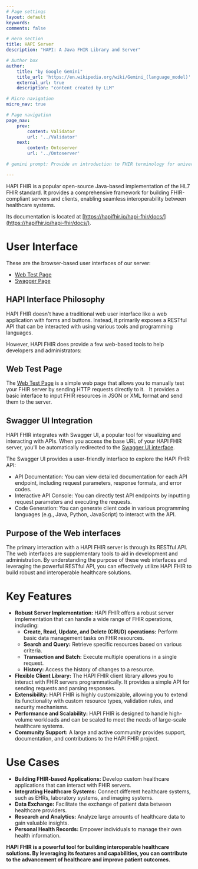 ```yaml
---
# Page settings
layout: default
keywords:
comments: false

# Hero section
title: HAPI Server
description: "HAPI: A Java FHIR Library and Server"

# Author box
author:
    title: "by Google Gemini"
    title_url: 'https://en.wikipedia.org/wiki/Gemini_(language_model)'
    external_url: true
    description: "content created by LLM"

# Micro navigation
micro_nav: true

# Page navigation
page_nav:
    prev:
        content: Validator
        url: '../Validator'
    next:
        content: Ontoserver
        url: '../Ontoserver'

# gemini prompt: Provide an introduction to FHIR terminology for university students. Focus on the prospect of improving people's lives through the implementation of this technology. Add a call to action for learning.

---
```


HAPI FHIR is a popular open-source Java-based implementation of the HL7 FHIR standard. It provides a comprehensive framework for building FHIR-compliant servers and clients, enabling seamless interoperability between healthcare systems.

Its documentation is located at [https://hapifhir.io/hapi-fhir/docs/](https://hapifhir.io/hapi-fhir/docs/).

# User Interface

These are the browser-based user interfaces of our server:

* [Web Test Page](https://cdr.fhirlab.net/)
* [Swagger Page](https://cdr.fhirlab.net/fhir)

## HAPI Interface Philosophy

HAPI FHIR doesn't have a traditional web user interface like a web application with forms and buttons. Instead, it primarily exposes a RESTful API that can be interacted with using various tools and programming languages.

However, HAPI FHIR does provide a few web-based tools to help developers and administrators:   

## Web Test Page

The [Web Test Page](https://cdr.fhirlab.net/) is a simple web page that allows you to manually test your FHIR server by sending HTTP requests directly to it.   
It provides a basic interface to input FHIR resources in JSON or XML format and send them to the server.

## Swagger UI Integration
HAPI FHIR integrates with Swagger UI, a popular tool for visualizing and interacting with APIs. When you access the base URL of your HAPI FHIR server, you'll be automatically redirected to the [Swagger UI interface](https://cdr.fhirlab.net/fhir).

The Swagger UI provides a user-friendly interface to explore the HAPI FHIR API:

* API Documentation: You can view detailed documentation for each API endpoint, including request parameters, response formats, and error codes.
* Interactive API Console: You can directly test API endpoints by inputting request parameters and executing the requests.
* Code Generation: You can generate client code in various programming languages (e.g., Java, Python, JavaScript) to interact with the API.

## Purpose of the Web interfaces

The primary interaction with a HAPI FHIR server is through its RESTful API.
The web interfaces are supplementary tools to aid in development and administration.
By understanding the purpose of these web interfaces and leveraging the powerful RESTful API, you can effectively utilize HAPI FHIR to build robust and interoperable healthcare solutions.

# **Key Features**

* **Robust Server Implementation:** HAPI FHIR offers a robust server implementation that can handle a wide range of FHIR operations, including:
    * **Create, Read, Update, and Delete (CRUD) operations:** Perform basic data management tasks on FHIR resources.
    * **Search and Query:** Retrieve specific resources based on various criteria.
    * **Transaction and Batch:** Execute multiple operations in a single request.
    * **History:** Access the history of changes to a resource.
* **Flexible Client Library:** The HAPI FHIR client library allows you to interact with FHIR servers programmatically. It provides a simple API for sending requests and parsing responses.
* **Extensibility:** HAPI FHIR is highly customizable, allowing you to extend its functionality with custom resource types, validation rules, and security mechanisms.
* **Performance and Scalability:** HAPI FHIR is designed to handle high-volume workloads and can be scaled to meet the needs of large-scale healthcare systems.
* **Community Support:** A large and active community provides support, documentation, and contributions to the HAPI FHIR project.

# **Use Cases**

* **Building FHIR-based Applications:** Develop custom healthcare applications that can interact with FHIR servers.
* **Integrating Healthcare Systems:** Connect different healthcare systems, such as EHRs, laboratory systems, and imaging systems.
* **Data Exchange:** Facilitate the exchange of patient data between healthcare providers.
* **Research and Analytics:** Analyze large amounts of healthcare data to gain valuable insights.
* **Personal Health Records:** Empower individuals to manage their own health information.

**HAPI FHIR is a powerful tool for building interoperable healthcare solutions. By leveraging its features and capabilities, you can contribute to the advancement of healthcare and improve patient outcomes.**
